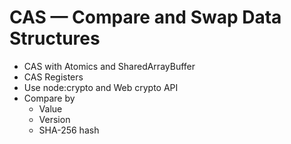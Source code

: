 # CAS — Compare and Swap Data Structures

- CAS with Atomics and SharedArrayBuffer
- CAS Registers
- Use node:crypto and Web crypto API
- Compare by
  - Value
  - Version
  - SHA-256 hash
